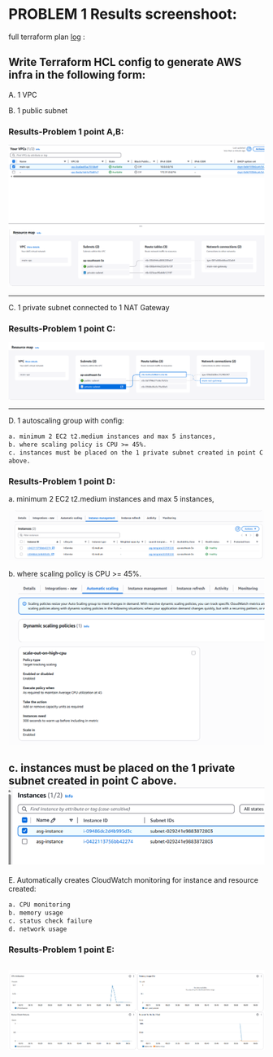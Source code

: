 # PROBLEM 1 Results screenshoot:

full terraform plan [log](./dpay-iac/outs.log) : 

## Write Terraform HCL config to generate AWS infra in the following form:

A. 1 VPC

B. 1 public subnet
### Results-Problem 1 point A,B:
![vpc screenshoot](./Results/VPC.png)

---
C. 1 private subnet connected to 1 NAT Gateway
### Results-Problem 1 point C:
![vpc screenshoot](./Results/Screenshot%202025-05-22%20120843.png)

---

D. 1 autoscaling group with config:

    a. minimum 2 EC2 t2.medium instances and max 5 instances,
    b. where scaling policy is CPU >= 45%.
    c. instances must be placed on the 1 private subnet created in point C above.

### Results-Problem 1 point D:
a. minimum 2 EC2 t2.medium instances and max 5 instances,

![ec2](./Results/Screenshot%202025-05-22%20125725.png)

b. where scaling policy is CPU >= 45%.
![ec2](./Results/Screenshot%202025-05-22%20125720.png)

c. instances must be placed on the 1 private subnet created in point C above.
![ec2](./Results/Screenshot%202025-05-22%20130224.png)
---


E. Automatically creates CloudWatch monitoring for instance and resource created:

    a. CPU monitoring
    b. memory usage
    c. status check failure
    d. network usage

### Results-Problem 1 point E:
![monitoring](./Results/Screenshot%202025-05-22%20130847.png)
---
